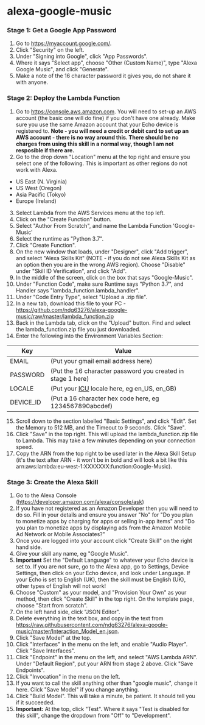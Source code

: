# alexa-google-music

### Stage 1: Get a Google App Password
1. Go to https://myaccount.google.com/.
2. Click "Security" on the left.
3. Under "Signing into Google", click "App Passwords".
4. Where it says "Select app", choose "Other (Custom Name)", type "Alexa Google Music", and click "Generate". 
5. Make a note of the 16 character password it gives you, do not share it with anyone.

### Stage 2: Deploy the Lambda Function
1. Go to https://console.aws.amazon.com. You will need to set-up an AWS account (the basic one will do fine) if you don't have one already. Make sure you use the same Amazon account that your Echo device is registered to. **Note - you will need a credit or debit card to set up an AWS account - there is no way around this. There should be no charges from using this skill in a normal way, though I am not resposible if there are.**
2.  Go to the drop down "Location" menu at the top right and ensure you select one of the following. This is important as other regions do not work with Alexa.
  * US East (N. Virginia)
  * US West (Oregon)
  * Asia Pacific (Tokyo)
  * Europe (Ireland)
3. Select Lambda from the AWS Services menu at the top left.
4. Click on the "Create Function" button.
5. Select "Author From Scratch", and name the Lambda Function 'Google-Music'
6. Select the runtime as "Python 3.7".
7. Click "Create Function".
8. On the new window that loads, under "Designer", click "Add trigger", and select "Alexa Skills Kit" (NOTE - if you do not see Alexa Skills Kit as an option then you are in the wrong AWS region). Choose "Disable" under "Skill ID Verification", and click "Add".
9. In the middle of the screen, click on the box that says "Google-Music".
10. Under "Function Code", make sure Runtime says "Python 3.7", and Handler says "lambda_function.lambda_handler".
11. Under "Code Entry Type", select "Upload a .zip file".
12. In a new tab, download this file to your PC - https://github.com/ndg63276/alexa-google-music/raw/master/lambda_function.zip
13. Back in the Lambda tab, click on the "Upload" button. Find and select the lambda_function.zip file you just downloaded.
14. Enter the following into the Environment Variables Section:

|Key           | Value|
|--------------| -----|
|EMAIL         |(Put your gmail email address here)|
|PASSWORD      |(Put the 16 character password you created in stage 1 here)|
|LOCALE        |(Put your [ICU](http://www.localeplanet.com/icu/) locale here, eg en_US, en_GB)|
|DEVICE_ID     |(Put a 16 character hex code here, eg 1234567890abcdef)|

15. Scroll down to the section labelled "Basic Settings", and click "Edit". Set the Memory to 512 MB, and the Timeout to 9 seconds. Click "Save".
16. Click "Save" in the top right. This will upload the lambda_function.zip file to Lambda. This may take a few minutes depending on your connection speed.
17. Copy the ARN from the top right to be used later in the Alexa Skill Setup (it's the text after ARN - it won't be in bold and will look a bit like this arn:aws:lambda:eu-west-1:XXXXXXX:function:Google-Music).

### Stage 3: Create the Alexa Skill
1. Go to the Alexa Console (https://developer.amazon.com/alexa/console/ask)
2. If you have not registered as an Amazon Developer then you will need to do so. Fill in your details and ensure you answer "No" for "Do you plan to monetize apps by charging for apps or selling in-app items" and "Do you plan to monetize apps by displaying ads from the Amazon Mobile Ad Network or Mobile Associates?"
3. Once you are logged into your account click "Create Skill" on the right hand side.
4. Give your skill any name, eg "Google Music".
5. **Important** Set the "Default Language" to whatever your Echo device is set to. If you are not sure, go to the Alexa app, go to Settings, Device Settings, then click on your Echo device, and look under Language. If your Echo is set to English (UK), then the skill must be English (UK), other types of English will not work!
6. Choose "Custom" as your model, and "Provision Your Own" as your method, then click "Create Skill" in the top right. On the template page, choose "Start from scratch".
7. On the left hand side, click "JSON Editor".
8. Delete everything in the text box, and copy in the text from https://raw.githubusercontent.com/ndg63276/alexa-google-music/master/Interaction_Model_en.json.
9. Click "Save Model" at the top.
10. Click "Interfaces" in the menu on the left, and enable "Audio Player". Click "Save Interfaces".
11. Click "Endpoint" in the menu on the left, and select "AWS Lambda ARN". Under "Default Region", put your ARN from stage 2 above. Click "Save Endpoints".
13. Click "Invocation" in the menu on the left.
14. If you want to call the skill anything other than "google music", change it here. Click "Save Model" if you change anything.
15. Click "Build Model". This will take a minute, be patient. It should tell you if it succeeded.
16. **Important:** At the top, click "Test". Where it says "Test is disabled for this skill", change the dropdown from "Off" to "Development". 
